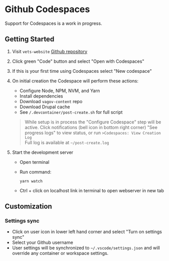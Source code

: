 # Github Codespaces

Support for Codespaces is a work in progress.

## Getting Started

1. Visit `vets-website` [Github repository](https://github.com/department-of-veterans-affairs/vets-website)

1. Click green "Code" button and select "Open with Codespaces"

1. If this is your first time using Codespaces select "New codespace"

1. On initial creation the Codespace will perform these actions:

   - Configure Node, NPM, NVM, and Yarn
   - Install dependencies
   - Download `vagov-content` repo
   - Download Drupal cache
   - See `/.devcontainer/post-create.sh` for full script

   > While setup is in process the "Configure Codespace" step will be active. Click notifications (bell icon in bottom right corner) "See progress logs" to view status, or run `>Codespaces: View Creation Log`  
   > Full log is available at `~/post-create.log`

1. Start the development server
   - Open terminal
   - Run command:

      `yarn watch`
   - Ctrl + click on localhost link in terminal to open webserver in new tab

## Customization

### Settings sync

- Click on user icon in lower left hand corner and select "Turn on settings sync"
- Select your Github username
- User settings will be synchronized to `~/.vscode/settings.json` and will override any container or workspace settings.
